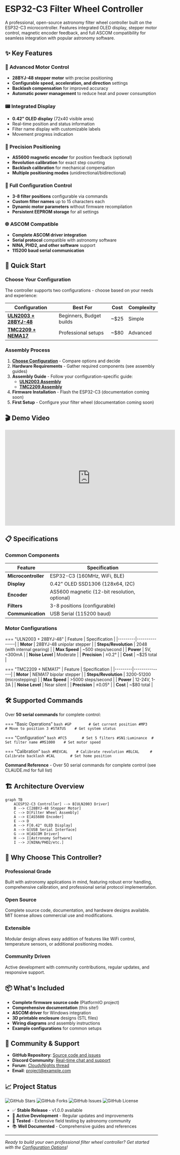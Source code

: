 # ESP32-C3 Filter Wheel Controller


A professional, open-source astronomy filter wheel controller built on the ESP32-C3 microcontroller. Features integrated OLED display, stepper motor control, magnetic encoder feedback, and full ASCOM compatibility for seamless integration with popular astronomy software.

## ✨ Key Features

### 🔄 **Advanced Motor Control**
- **28BYJ-48 stepper motor** with precise positioning
- **Configurable speed, acceleration, and direction** settings
- **Backlash compensation** for improved accuracy
- **Automatic power management** to reduce heat and power consumption

### 📟 **Integrated Display**
- **0.42" OLED display** (72x40 visible area)
- Real-time position and status information
- Filter name display with customizable labels
- Movement progress indication

### 🎯 **Precision Positioning**
- **AS5600 magnetic encoder** for position feedback (optional)
- **Revolution calibration** for exact step counting
- **Backlash calibration** for mechanical compensation
- **Multiple positioning modes** (unidirectional/bidirectional)

### 🔧 **Full Configuration Control**
- **3-8 filter positions** configurable via commands
- **Custom filter names** up to 15 characters each
- **Dynamic motor parameters** without firmware recompilation
- **Persistent EEPROM storage** for all settings

### 🌐 **ASCOM Compatible**
- **Complete ASCOM driver integration**
- **Serial protocol** compatible with astronomy software
- **NINA, PHD2, and other software** support
- **115200 baud serial communication**

## 🚀 Quick Start

### Choose Your Configuration

The controller supports two configurations - choose based on your needs and experience:

| Configuration | Best For | Cost | Complexity |
|---------------|----------|------|------------|
| **[ULN2003 + 28BYJ-48](getting-started/assembly-uln2003.md)** | Beginners, Budget builds | ~$25 | Simple |
| **[TMC2209 + NEMA17](getting-started/assembly-tmc2209.md)** | Professional setups | ~$80 | Advanced |

### Assembly Process

1. **[Choose Configuration](getting-started/configuration-options.md)** - Compare options and decide
2. **Hardware Requirements** - Gather required components (see assembly guides)
3. **Assembly Guide** - Follow your configuration-specific guide:
   - **[ULN2003 Assembly](getting-started/assembly-uln2003.md)**
   - **[TMC2209 Assembly](getting-started/assembly-tmc2209.md)**
4. **Firmware Installation** - Flash the ESP32-C3 (documentation coming soon)
5. **First Setup** - Configure your filter wheel (documentation coming soon)

## 🎬 Demo Video

<div class="video-wrapper">
  <iframe width="560" height="315" src="https://www.youtube.com/embed/your-demo-video" frameborder="0" allowfullscreen></iframe>
</div>

## 📋 Specifications

### Common Components
| Feature | Specification |
|---------|---------------|
| **Microcontroller** | ESP32-C3 (160MHz, WiFi, BLE) |
| **Display** | 0.42" OLED SSD1306 (128x64, I2C) |
| **Encoder** | AS5600 magnetic (12-bit resolution, optional) |
| **Filters** | 3-8 positions (configurable) |
| **Communication** | USB Serial (115200 baud) |

### Motor Configurations

=== "ULN2003 + 28BYJ-48"
    | Feature | Specification |
    |---------|---------------|
    | **Motor** | 28BYJ-48 unipolar stepper |
    | **Steps/Revolution** | 2048 (with internal gearing) |
    | **Max Speed** | ~500 steps/second |
    | **Power** | 5V, <300mA |
    | **Noise Level** | Moderate |
    | **Precision** | ±0.2° |
    | **Cost** | ~$25 total |

=== "TMC2209 + NEMA17"
    | Feature | Specification |
    |---------|---------------|
    | **Motor** | NEMA17 bipolar stepper |
    | **Steps/Revolution** | 3200-51200 (microstepping) |
    | **Max Speed** | >5000 steps/second |
    | **Power** | 12-24V, 1-3A |
    | **Noise Level** | Near silent |
    | **Precision** | ±0.05° |
    | **Cost** | ~$80 total |

## 🛠️ Supported Commands

Over **50 serial commands** for complete control:

=== "Basic Operations"
    ```bash
    #GP        # Get current position
    #MP3       # Move to position 3
    #STATUS    # Get system status
    ```

=== "Configuration"
    ```bash
    #FC5       # Set 5 filters
    #SN1:Luminance  # Set filter name
    #MS1000    # Set motor speed
    ```

=== "Calibration"
    ```bash
    #REVCAL    # Calibrate revolution
    #BLCAL     # Calibrate backlash
    #CAL       # Set home position
    ```

**Command Reference** - Over 50 serial commands for complete control (see CLAUDE.md for full list)

## 🏗️ Architecture Overview

```mermaid
graph TB
    A[ESP32-C3 Controller] --> B[ULN2003 Driver]
    B --> C[28BYJ-48 Stepper Motor]
    C --> D[Filter Wheel Assembly]
    A --> E[AS5600 Encoder]
    E --> D
    A --> F[0.42" OLED Display]
    A --> G[USB Serial Interface]
    G --> H[ASCOM Driver]
    H --> I[Astronomy Software]
    I --> J[NINA/PHD2/etc.]
```

## 🌟 Why Choose This Controller?

### **Professional Grade**
Built with astronomy applications in mind, featuring robust error handling, comprehensive calibration, and professional serial protocol implementation.

### **Open Source**
Complete source code, documentation, and hardware designs available. MIT license allows commercial use and modifications.

### **Extensible**
Modular design allows easy addition of features like WiFi control, temperature sensors, or additional positioning modes.

### **Community Driven**
Active development with community contributions, regular updates, and responsive support.

## 📦 What's Included

- **Complete firmware source code** (PlatformIO project)
- **Comprehensive documentation** (this site!)
- **ASCOM driver** for Windows integration
- **3D printable enclosure** designs (STL files)
- **Wiring diagrams** and assembly instructions
- **Example configurations** for common setups

## 🤝 Community & Support

- **GitHub Repository**: [Source code and issues](https://github.com/juanjol/autoFilterWheel)
- **Discord Community**: [Real-time chat and support](#)
- **Forum**: [CloudyNights thread](#)
- **Email**: [project@example.com](mailto:project@example.com)

## 📈 Project Status

![GitHub Stars](https://img.shields.io/github/stars/juanjol/autoFilterWheel?style=social)
![GitHub Forks](https://img.shields.io/github/forks/juanjol/autoFilterWheel?style=social)
![GitHub Issues](https://img.shields.io/github/issues/juanjol/autoFilterWheel)
![GitHub License](https://img.shields.io/github/license/juanjol/autoFilterWheel)

- ✅ **Stable Release** - v1.0.0 available
- 🔄 **Active Development** - Regular updates and improvements
- 🧪 **Tested** - Extensive field testing by astronomy community
- 📚 **Well Documented** - Comprehensive guides and references

---

*Ready to build your own professional filter wheel controller? Get started with the [Configuration Options](getting-started/configuration-options.md)!*